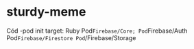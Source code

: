 # sturdy-meme
Cód -pod init
target:
Ruby
Pod`Firebase/Core;
Pod`Firebase/Auth
Pod`Firebase/Firestore
Pod`/Firebase/Storage
